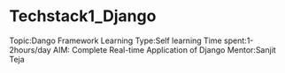 # Techstack1_Django
Topic:Dango Framework 
Learning Type:Self learning
Time spent:1-2hours/day
AIM: Complete Real-time Application of Django
Mentor:Sanjit Teja
